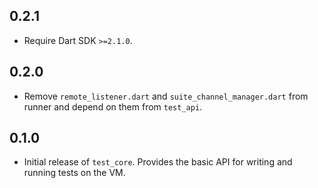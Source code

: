 ## 0.2.1

* Require Dart SDK `>=2.1.0`.

## 0.2.0

* Remove `remote_listener.dart` and `suite_channel_manager.dart` from runner
  and depend on them from `test_api`. 

## 0.1.0

* Initial release of `test_core`. Provides the basic API for writing and running
  tests on the VM. 
